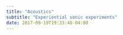 ```yaml
---
title: "Acoustics"
subtitle: "Experiential sonic experiments"
date: 2017-09-19T19:33:48-04:00
---
```


